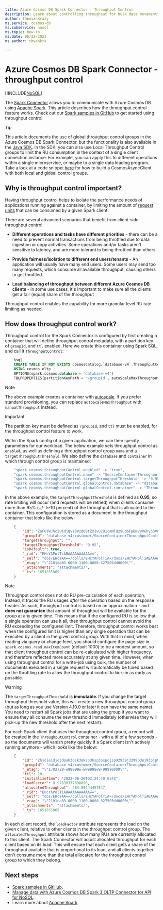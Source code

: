 ```yaml
---
title: Azure Cosmos DB Spark Connector - Throughput Control
description: Learn about controlling throughput for bulk data movements in the Azure Cosmos DB Spark Connector
author: TheovanKraay
ms.service: cosmos-db
ms.subservice: nosql
ms.topic: how-to
ms.date: 06/22/2022
ms.author: thvankra

---
```


# Azure Cosmos DB Spark Connector - throughput control
[!INCLUDE[NoSQL](../includes/appliesto-nosql.md)]

The [Spark Connector](quickstart-spark.md) allows you to communicate with Azure Cosmos DB using [Apache Spark](https://spark.apache.org/). This article describes how the throughput control feature works. Check out our [Spark samples in GitHub](https://github.com/Azure/azure-sdk-for-java/tree/main/sdk/cosmos/azure-cosmos-spark_3_2-12/Samples) to get started using throughput control.

> [!TIP]
> This article documents the use of global throughput control groups in the Azure Cosmos DB Spark Connector, but the functionality is also available in the [Java SDK](./sdk-java-v4.md). In the SDK, you can also use Local Throughput Control groups to limit the RU consumption in the context of a single client connection instance. For example, you can apply this to different operations within a single microservice, or maybe to a single data loading program. Take a look at a code snippet [here](https://github.com/Azure/azure-sdk-for-java/blob/main/sdk/cosmos/azure-cosmos/src/samples/java/com/azure/cosmos/ThroughputControlCodeSnippet.java) for how to build a CosmosAsyncClient with both local and global control groups.

## Why is throughput control important?

 Having throughput control helps to isolate the performance needs of applications running against a container, by limiting the amount of [request units](../request-units.md) that can be consumed by a given Spark client. 

There are several advanced scenarios that benefit from client-side throughput control:

- **Different operations and tasks have different priorities** - there can be a need to prevent normal transactions from being throttled due to data ingestion or copy activities. Some operations and/or tasks aren't sensitive to latency, and are more tolerant to being throttled than others.

- **Provide fairness/isolation to different end users/tenants** - An application will usually have many end users. Some users may send too many requests, which consume all available throughput, causing others to get throttled.

- **Load balancing of throughput between different Azure Cosmos DB clients** - in some use cases, it's important to make sure all the clients get a fair (equal) share of the throughput


Throughput control enables the capability for more granular level RU rate limiting as needed.

## How does throughput control work?

Throughput control for the Spark Connector is configured by first creating a container that will define throughput control metadata, with a partition key of `groupId`, and `ttl` enabled. Here we create this container using Spark SQL, and call it `ThroughputControl`:


```sql
    %sql
    CREATE TABLE IF NOT EXISTS cosmosCatalog.`database-v4`.ThroughputControl 
    USING cosmos.oltp
    OPTIONS(spark.cosmos.database = 'database-v4')
    TBLPROPERTIES(partitionKeyPath = '/groupId', autoScaleMaxThroughput = '4000', indexingPolicy = 'AllProperties', defaultTtlInSeconds = '-1');
```

> [!NOTE]
> The above example creates a container with [autoscale](../provision-throughput-autoscale.md). If you prefer standard provisioning, you can replace `autoScaleMaxThroughput` with `manualThroughput` instead. 

> [!IMPORTANT]
> The partition key must be defined as `/groupId`, and `ttl` must be enabled, for the throughput control feature to work. 

Within the Spark config of a given application, we can then specify parameters for our workload. The below example sets throughput control as `enabled`, as well as defining a throughput control group `name` and a `targetThroughputThreshold`. We also define the `database` and `container` in which through control group is maintained:  

```scala
    "spark.cosmos.throughputControl.enabled" -> "true",
    "spark.cosmos.throughputControl.name" -> "SourceContainerThroughputControl",
    "spark.cosmos.throughputControl.targetThroughputThreshold" -> "0.95", 
    "spark.cosmos.throughputControl.globalControl.database" -> "database-v4", 
    "spark.cosmos.throughputControl.globalControl.container" -> "ThroughputControl"
```

In the above example, the `targetThroughputThreshold` is defined as **0.95**, so rate limiting will occur (and requests will be retried) when clients consume more than 95% (+/- 5-10 percent) of the throughput that is allocated to the container. This configuration is stored as a document in the throughput container that looks like the below:

```json
    {
        "id": "ZGF0YWJhc2UtdjQvY3VzdG9tZXIvU291cmNlQ29udGFpbmVyVGhyb3VnaHB1dENvbnRyb2w.info",
        "groupId": "database-v4/customer/SourceContainerThroughputControl.config",
        "targetThroughput": "",
        "targetThroughputThreshold": "0.95",
        "isDefault": true,
        "_rid": "EHcYAPolTiABAAAAAAAAAA==",
        "_self": "dbs/EHcYAA==/colls/EHcYAPolTiA=/docs/EHcYAPolTiABAAAAAAAAAA==/",
        "_etag": "\"2101ea83-0000-1100-0000-627503dd0000\"",
        "_attachments": "attachments/",
        "_ts": 1651835869
    }
```
> [!NOTE]
> Throughput control does not do RU pre-calculation of each operation. Instead, it tracks the RU usages *after* the operation based on the response header. As such, throughput control is based on an approximation - and **does not guarantee** that amount of throughput will be available for the group at any given time. This means that if the configured RU is so low that a single operation can use it all, then throughput control cannot avoid the RU exceeding the configured limit. Therefore, throughput control works best when the configured limit is higher than any single operation that can be executed by a client in the given control group. With that in mind, when reading via query or change feed, you should configure the page size in `spark.cosmos.read.maxItemCount` (default 1000) to be a modest amount, so that client throughput control can be re-calculated with higher frequency, and therefore reflected more accurately at any given time. However, when using throughput control for a write-job using bulk, the number of documents executed in a single request will automatically be tuned based on the throttling rate to allow the throughput control to kick-in as early as possible.

> [!WARNING]
> The `targetThroughputThreshold` is **immutable**. If you change the target throughput threshold value, this will create a new throughput control group (but as long as you use Version 4.10.0 or later it can have the same name). You need to restart all Spark jobs that are using the group if you want to ensure they all consume the new threshold immediately (otherwise they will pick-up the new threshold after the next restart).

For each Spark client that uses the throughput control group, a record will be created in the `ThroughputControl` container - with a ttl of a few seconds - so the documents will vanish pretty quickly if a Spark client isn't actively running anymore -  which looks like the below:

```json
    {
        "id": "Zhjdieidjojdook3osk3okso3ksp3ospojsp92939j3299p3oj93pjp93jsps939pkp9ks39kp9339skp",
        "groupId": "database-v4/customer/SourceContainerThroughputControl.config",
        "_etag": "\"1782728-w98999w-ww9998w9-99990000\"",
        "ttl": 10,
        "initializeTime": "2022-06-26T02:24:40.054Z",
        "loadFactor": 0.97636377638898,
        "allocatedThroughput": 484.89444487847,
        "_rid": "EHcYAPolTiABAAAAAAAAAA==",
        "_self": "dbs/EHcYAA==/colls/EHcYAPolTiA=/docs/EHcYAPolTiABAAAAAAAAAA==/",
        "_etag": "\"2101ea83-0000-1100-0000-627503dd0000\"",
        "_attachments": "attachments/",
        "_ts": 1651835869
    }
```

In each client record, the `loadFactor` attribute represents the load on the given client, relative to other clients in the throughput control group. The `allocatedThroughput` attribute shows how many RUs are currently allocated to this client. The Spark Connector will adjust allocated throughput for each client based on its load. This will ensure that each client gets a share of the throughput available that is proportional to its load, and all clients together don't consume more than the total allocated for the throughput control group to which they belong. 


## Next steps

* [Spark samples in GitHub](https://github.com/Azure/azure-sdk-for-java/tree/main/sdk/cosmos/azure-cosmos-spark_3_2-12/Samples).
* [Manage data with Azure Cosmos DB Spark 3 OLTP Connector for API for NoSQL](quickstart-spark.md).
* Learn more about [Apache Spark](https://spark.apache.org/).